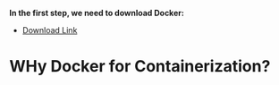 **In the first step, we need to download Docker:** 
- [Download Link](https://www.docker.com/get-started/)

# WHy Docker for Containerization?


